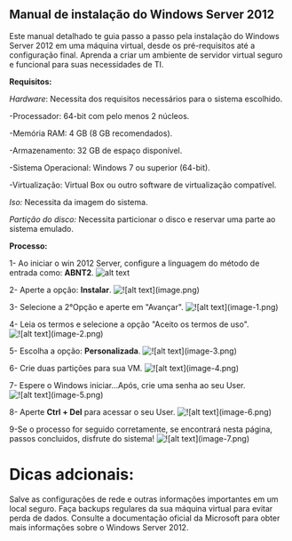 <!---
guhalvxs001/guhalvxs001 is a ✨ special ✨ repository because its `README.md` (this file) appears on your GitHub profile.
You can click the Preview link to take a look at your changes.
--->
## Manual de instalação do Windows Server 2012
Este manual detalhado te guia passo a passo pela instalação do Windows Server 2012 em uma máquina virtual, desde os pré-requisitos até a configuração final. Aprenda a criar um ambiente de servidor virtual seguro e funcional para suas necessidades de TI.

**Requisitos:**

_Hardware_: 
Necessita dos requisitos necessários para o sistema escolhido. 

-Processador: 64-bit com pelo menos 2 núcleos.

-Memória RAM: 4 GB (8 GB recomendados).

-Armazenamento: 32 GB de espaço disponível.

-Sistema Operacional: Windows 7 ou superior (64-bit).

-Virtualização: Virtual Box ou outro software de virtualização compatível.

_Iso:_
Necessita da imagem do sistema.

_Partição do disco:_
Necessita particionar o disco e reservar uma parte ao sistema emulado.

**Processo:**

1- Ao iniciar o win 2012 Server, configure a linguagem do método de entrada como: **ABNT2**.
![alt text](i/1.jpg)

2- Aperte a opção: **Instalar**.
![!\[alt text\](image.png) ](i/image.png)

3- Selecione a 2°Opção e aperte em "Avançar".
![!\[alt text\](image-1.png)](i/1-1-1.jpg)

4- Leia os termos e selecione a opção "Aceito os termos de uso".
![!\[alt text\](image-2.png)](i/image-2.png)

5- Escolha a opção: **Personalizada**.
![!\[alt text\](image-3.png)](i/image-3.png)

6- Crie duas partições para sua VM.
![!\[alt text\](image-4.png)](i/image-4.png)

7- Espere o Windows iniciar...Após, crie uma senha ao seu User.
![!\[alt text\](image-5.png)](i/image-5.png)

8- Aperte **Ctrl + Del** para acessar o seu User.
![!\[alt text\](image-6.png)](i/image-6.png)

9-Se o processo for seguido corretamente, se encontrará nesta página, passos concluidos, disfrute do sistema!
![!\[alt text\](image-7.png)](i/image-7.png)

# Dicas adcionais:

Salve as configurações de rede e outras informações importantes em um local seguro.
Faça backups regulares da sua máquina virtual para evitar perda de dados.
Consulte a documentação oficial da Microsoft para obter mais informações sobre o Windows Server 2012.
